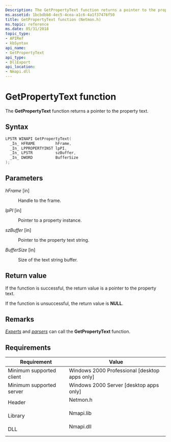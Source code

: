 ```yaml
---
Description: The GetPropertyText function returns a pointer to the property text.
ms.assetid: 1bcbdbb8-4ec5-4cea-a1c6-4a1f37476f50
title: GetPropertyText function (Netmon.h)
ms.topic: reference
ms.date: 05/31/2018
topic_type: 
- APIRef
- kbSyntax
api_name: 
- GetPropertyText
api_type: 
- DllExport
api_location: 
- Nmapi.dll
---
```


# GetPropertyText function

The **GetPropertyText** function returns a pointer to the property text.

## Syntax


```C++
LPSTR WINAPI GetPropertyText(
  _In_ HFRAME         hFrame,
  _In_ LPPROPERTYINST lpPI,
  _In_ LPSTR          szBuffer,
  _In_ DWORD          BufferSize
);
```



## Parameters

<dl> <dt>

*hFrame* \[in\]
</dt> <dd>

Handle to the frame.

</dd> <dt>

*lpPI* \[in\]
</dt> <dd>

Pointer to a property instance.

</dd> <dt>

*szBuffer* \[in\]
</dt> <dd>

Pointer to the property text string.

</dd> <dt>

*BufferSize* \[in\]
</dt> <dd>

Size of the text string buffer.

</dd> </dl>

## Return value

If the function is successful, the return value is a pointer to the property text.

If the function is unsuccessful, the return value is **NULL**.

## Remarks

[*Experts*](e.md) and [*parsers*](p.md) can call the **GetPropertyText** function.

## Requirements



| Requirement | Value |
|-------------------------------------|--------------------------------------------------------------------------------------|
| Minimum supported client<br/> | Windows 2000 Professional \[desktop apps only\]<br/>                           |
| Minimum supported server<br/> | Windows 2000 Server \[desktop apps only\]<br/>                                 |
| Header<br/>                   | <dl> <dt>Netmon.h</dt> </dl>  |
| Library<br/>                  | <dl> <dt>Nmapi.lib</dt> </dl> |
| DLL<br/>                      | <dl> <dt>Nmapi.dll</dt> </dl> |



 

 




